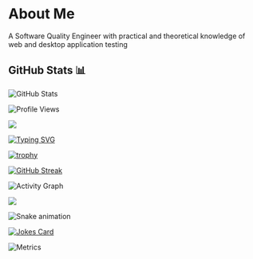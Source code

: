 # About Me
A Software Quality Engineer with practical and theoretical knowledge of web and desktop application testing

## GitHub Stats 📊

![GitHub Stats](https://github-readme-stats.vercel.app/api?username=Zhirnoff&show_icons=true&theme=transparent)

![Profile Views](https://komarev.com/ghpvc/?username=Zhirnoff)

<img src="https://raw.githubusercontent.com/andreasbm/readme/master/assets/lines/colored.png">

[![Typing SVG](https://readme-typing-svg.herokuapp.com?font=Fira+Code&pause=1000&width=435&lines=Full+Stack+Developer;Open+Source+Enthusiast;Always+learning+new+things)](https://git.io/typing-svg)

[![trophy](https://github-profile-trophy.vercel.app/?username=ВАШ_USERNAME&theme=onedark)](https://github.com/ryo-ma/github-profile-trophy)

[![GitHub Streak](https://github-readme-streak-stats.herokuapp.com/?user=Zhirnoff&theme=dark)](https://git.io/streak-stats)

![Activity Graph](https://activity-graph.herokuapp.com/graph?username=Zhirnoff&theme=github)

<img src="https://raw.githubusercontent.com/andreasbm/readme/master/assets/lines/colored.png">

<!-- Змейка из ваших коммитов -->
![Snake animation](https://github.com/Zhirnoff/Zhirnoff/blob/output/github-contribution-grid-snake.svg)

<!-- Случайная шутка про программирование -->
[![Jokes Card](https://readme-jokes.vercel.app/api)](https://github.com/ABSphreak/readme-jokes)

![Metrics](https://metrics.lecoq.io/Zhirnoff?template=classic&base.header=0&base.activity=0&base.community=0&base.repositories=0&base.metadata=0&languages=1)
